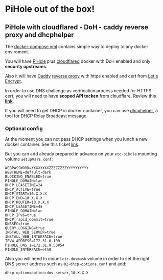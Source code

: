 # PiHole out of the box!

## PiHole with cloudflared - DoH - caddy reverse proxy and dhcphelper

The [docker-compose.yml](https://raw.githubusercontent.com/homeall/pihole-docker/main/docker-compose.yml) contains simple way to deploy to any docker enviroment.

You will have [PiHole](https://pi-hole.net) plus [cloudflared](https://github.com/homeall/cloudflared) docker with DoH enabled and only **security upstreams**.

Also it will have [Caddy](https://caddyserver.com) [reverse proxy](https://hub.docker.com/repository/docker/homeall/caddy-reverse-proxy-cloudflare) with https enabled and cert from [Let's Encrypt](https://letsencrypt.org).

In order to use DNS challenge as verification process needed for HTTPS cert, you will need to have **scoped API tocken** from cloudflare. Review this **[link](https://github.com/libdns/cloudflare#authenticating)**. 

If you will need to get DHCP in docker container, you can use [dhcphelper](https://github.com/homeall/dhcphelper), a tool for DHCP Relay Broadcast message.

### Optional config

At the moment you can not pass DHCP settings when you lunch a new docker container. See this ticket [link](https://github.com/pi-hole/docker-pi-hole/issues/598).

But you can add already prepared in advance on your `etc-pihole` mounting volume `setupVars.conf`:

```
WEBPASSWORD=XXXXXXXXZZZZZZZZYYYYYYYYYY
WEBTHEME=default-dark
BLOCKING_ENABLED=true
PIHOLE_DOMAIN=lan
DHCP_LEASETIME=24
DHCP_ACTIVE=true
DHCP_START=10.X.X.X
DHCP_END=10.X.X.X
DHCP_ROUTER=10.X.X.X
DHCP_LEASETIME=48
PIHOLE_DOMAIN=lan
DHCP_IPv6=true
DHCP_rapid_commit=true
DNSSEC=true
QUERY_LOGGING=true
INSTALL_WEB_SERVER=true
INSTALL_WEB_INTERFACE=true
IPV4_ADDRESS=172.31.0.100
PIHOLE_DNS_1=172.31.0.53#54
PIHOLE_INTERFACE=eth0
```

Also you will need to mount `etc-dnsmask` volume in order to set the right DNS server address such as `02-dhcp-options.conf` and add:

```dhcp-option=option:dns-server,10.X.X.X```

